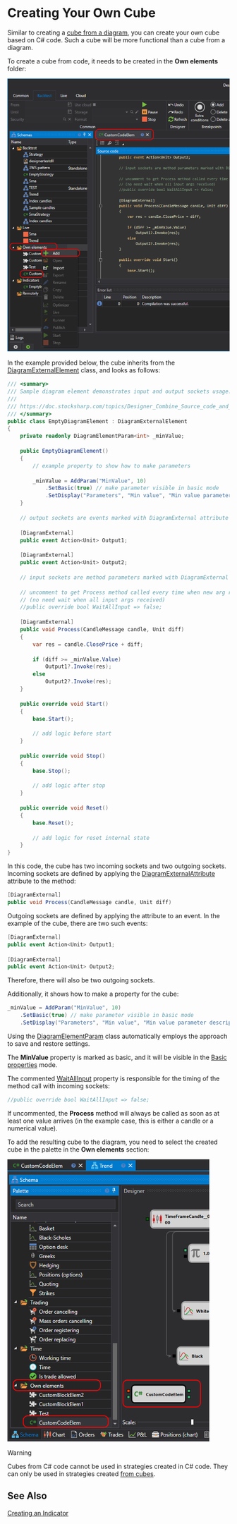 # Creating Your Own Cube

Similar to creating a [cube from a diagram](../../using_visual_designer/composite_elements.md), you can create your own cube based on C# code. Such a cube will be more functional than a cube from a diagram.

To create a cube from code, it needs to be created in the **Own elements** folder:

![Designer_Source_Code_Elem_00](../../../../../images/designer_source_code_elem_00.png)

In the example provided below, the cube inherits from the [DiagramExternalElement](xref:StockSharp.Diagram.DiagramExternalElement) class, and looks as follows:

```cs
/// <summary>
/// Sample diagram element demonstrates input and output sockets usage.
/// 
/// https://doc.stocksharp.com/topics/Designer_Combine_Source_code_and_standard_elements.html
/// </summary>
public class EmptyDiagramElement : DiagramExternalElement
{
	private readonly DiagramElementParam<int> _minValue;

	public EmptyDiagramElement()
	{
		// example property to show how to make parameters
	
		_minValue = AddParam("MinValue", 10)
			.SetBasic(true) // make parameter visible in basic mode
			.SetDisplay("Parameters", "Min value", "Min value parameter description", 10);
	}

	// output sockets are events marked with DiagramExternal attribute

	[DiagramExternal]
	public event Action<Unit> Output1;

	[DiagramExternal]
	public event Action<Unit> Output2;

	// input sockets are method parameters marked with DiagramExternal attribute

	// uncomment to get Process method called every time when new arg received
	// (no need wait when all input args received)
	//public override bool WaitAllInput => false;

	[DiagramExternal]
	public void Process(CandleMessage candle, Unit diff)
	{
		var res = candle.ClosePrice + diff;

		if (diff >= _minValue.Value)
			Output1?.Invoke(res);
		else
			Output2?.Invoke(res);
	}

	public override void Start()
	{
		base.Start();

		// add logic before start
	}

	public override void Stop()
	{
		base.Stop();

		// add logic after stop
	}

	public override void Reset()
	{
		base.Reset();

		// add logic for reset internal state
	}
}
```

In this code, the cube has two incoming sockets and two outgoing sockets. Incoming sockets are defined by applying the [DiagramExternalAttribute](xref:StockSharp.Diagram.DiagramExternalAttribute) attribute to the method:

```cs
[DiagramExternal]
public void Process(CandleMessage candle, Unit diff)
```

Outgoing sockets are defined by applying the attribute to an event. In the example of the cube, there are two such events:


```cs
[DiagramExternal]
public event Action<Unit> Output1;

[DiagramExternal]
public event Action<Unit> Output2;
```

Therefore, there will also be two outgoing sockets.

Additionally, it shows how to make a property for the cube:

```cs
_minValue = AddParam("MinValue", 10)
	.SetBasic(true) // make parameter visible in basic mode
	.SetDisplay("Parameters", "Min value", "Min value parameter description", 10);
```

Using the [DiagramElementParam](xref:StockSharp.Diagram.DiagramElementParam`1) class automatically employs the approach to save and restore settings.

The **MinValue** property is marked as basic, and it will be visible in the [Basic properties](../../using_visual_designer/diagram_panel.md) mode.

The commented [WaitAllInput](xref:StockSharp.Diagram.DiagramExternalElement.WaitAllInput) property is responsible for the timing of the method call with incoming sockets:

```cs
//public override bool WaitAllInput => false;
```

If uncommented, the **Process** method will always be called as soon as at least one value arrives (in the example case, this is either a candle or a numerical value).

To add the resulting cube to the diagram, you need to select the created cube in the palette in the **Own elements** section:

![Designer_Source_Code_Elem_01](../../../../../images/designer_source_code_elem_01.png)

> [!WARNING] 
> Cubes from C# code cannot be used in strategies created in C# code. They can only be used in strategies created [from cubes](../../using_visual_designer.md).

## See Also

[Creating an Indicator](create_own_indicator.md)